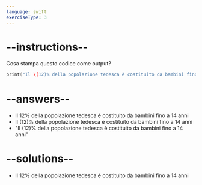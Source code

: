 ```yaml
---
language: swift
exerciseType: 3
---
```


# --instructions--

Cosa stampa questo codice come output?
```swift
print("Il \(12)% della popolazione tedesca è costituito da bambini fino a 14 anni")
```

# --answers--

- Il 12% della popolazione tedesca è costituito da bambini fino a 14 anni
- Il \(12)% della popolazione tedesca è costituito da bambini fino a 14 anni
- "Il \(12)% della popolazione tedesca è costituito da bambini fino a 14 anni"

# --solutions--

- Il 12% della popolazione tedesca è costituito da bambini fino a 14 anni
